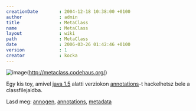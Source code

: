 ```yaml
---
creationDate        : 2004-12-18 10:38:00 +0100 
author              : admin 
title               : MetaClass 
name                : MetaClass 
layout              : wiki 
path                : MetaClass 
date                : 2006-03-26 01:42:46 +0100 
version             : 1 
creator             : kocka 
---
```

![image](http://metaclass.codehaus.org/images/logo.gif)(http://metaclass.codehaus.org/)


Egy kis toy, amivel [java 1.5](java%201.5.html) alatti verziokon [annotations](annotations.html)-t hackelhetsz bele a classfilejaidba.

Lasd meg: [annogen](annogen.html), [annotations](annotations.html), [metadata](metadata.html)
